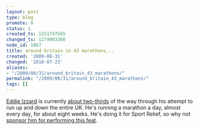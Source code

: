 ```yaml
---
layout: post
type: blog
promote: 0
status: 1
created_ts: 1251747565
changed_ts: 1279903360
node_id: 1867
title: around britain in 43 marathons...
created: '2009-08-31'
changed: '2010-07-23'
aliases:
- "/2009/08/31/around_britain_43_marathons/"
permalink: "/2009/08/31/around_britain_43_marathons/"
tags: []
---
```

[Eddie Izzard](http://twitter.com/eddieizzard) is currently [about two-thirds](http://twitter.com/eddieizzard/status/3634574366) of the way through his attempt to run up and down the entire UK. He's running a marathon a day, almost every day, for about eight weeks. He's doing it for Sport Relief, so why not [sponsor him for performing this feat](http://www.comicrelief.com/donate/eddie).
